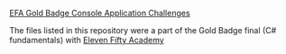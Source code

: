 [EFA Gold Badge Console Application Challenges](#)

The files listed in this repository were a part of the Gold Badge final (C# fundamentals) with [Eleven Fifty Academy](https://www.elevenfifty.org/)

